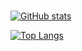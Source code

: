 ### 

[![GitHub stats](https://github-readme-stats.vercel.app/api?username=chaeya&show=reviews,discussions_started,discussions_answered,prs_merged,prs_merged_percentage&show_icons=true&theme=radical)](https://github.com/chaeya)


[![Top Langs](https://github-readme-stats.vercel.app/api/top-langs/?username=chaeya&layout=compact&langs_count=10)](https://github.com/chaeya)
<!--
**chaeya/chaeya** is a ✨ _special_ ✨ repository because its `README.md` (this file) appears on your GitHub profile.

Here are some ideas to get you started:

- 🔭 I’m currently working on ...
- 🌱 I’m currently learning ...
- 👯 I’m looking to collaborate on ...
- 🤔 I’m looking for help with ...
- 💬 Ask me about ...
- 📫 How to reach me: ...
- 😄 Pronouns: ...
- ⚡ Fun fact: ...
-->
